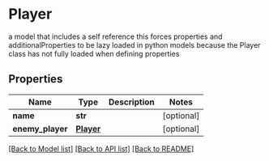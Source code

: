 # Player

a model that includes a self reference this forces properties and additionalProperties to be lazy loaded in python models because the Player class has not fully loaded when defining properties
## Properties
Name | Type | Description | Notes
------------ | ------------- | ------------- | -------------
**name** | **str** |  | [optional] 
**enemy_player** | [**Player**](Player.md) |  | [optional] 

[[Back to Model list]](../README.md#documentation-for-models) [[Back to API list]](../README.md#documentation-for-api-endpoints) [[Back to README]](../README.md)


